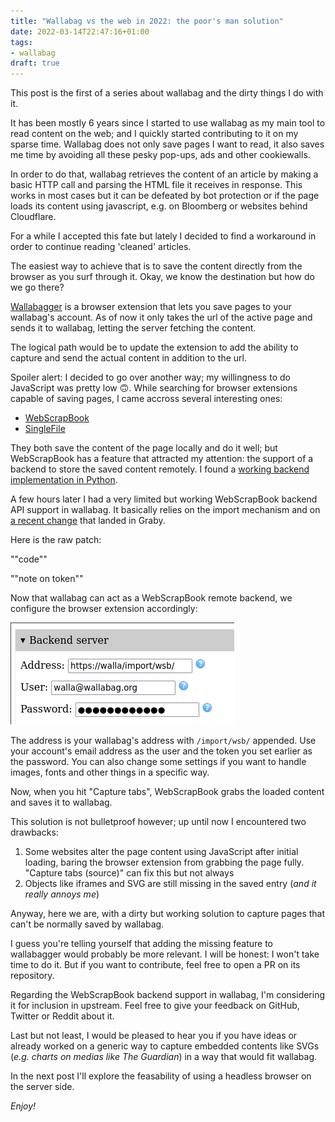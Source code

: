 ```yaml
---
title: "Wallabag vs the web in 2022: the poor's man solution"
date: 2022-03-14T22:47:16+01:00
tags:
- wallabag
draft: true
---
```


This post is the first of a series about wallabag and the dirty things I do
with it.

It has been mostly 6 years since I started to use wallabag as my main tool to
read content on the web; and I quickly started contributing to it on my sparse
time. Wallabag does not only save pages I want to read, it also saves me time
by avoiding all these pesky pop-ups, ads and other cookiewalls.

In order to do that, wallabag retrieves the content of an article by making a
basic HTTP call and parsing the HTML file it receives in response. This works
in most cases but it can be defeated by bot protection or if the page loads its
content using javascript, e.g. on Bloomberg or websites behind Cloudflare.

For a while I accepted this fate but lately I decided to find a workaround in
order to continue reading 'cleaned' articles.

The easiest way to achieve that is to save the content directly from the browser
as you surf through it. Okay, we know the destination but how do we go there?

[Wallabagger][:wallabagger] is a browser extension that lets you save pages to
your wallabag's account. As of now it only takes the url of the active page and
sends it to wallabag, letting the server fetching the content.

The logical path would be to update the extension to add the ability to capture
and send the actual content in addition to the url.

Spoiler alert: I decided to go over another way; my willingness to do
JavaScript was pretty low 🙃. While searching for browser extensions capable of
saving pages, I came accross several interesting ones:

* [WebScrapBook][:webscrapbook]
* [SingleFile][:singlefile]

They both save the content of the page locally and do it well; but WebScrapBook
has a feature that attracted my attention: the support of a backend to store
the saved content remotely. I found a [working backend implementation in Python][:pywebscrapbook].

A few hours later I had a very limited but working WebScrapBook backend API
support in wallabag. It basically relies on the import mechanism and
on [a recent change][:graby] that landed in Graby.

Here is the raw patch:

""code""

""note on token""

Now that wallabag can act as a WebScrapBook remote backend, we configure the
browser extension accordingly:

![screenshot](screenshot.png)

The address is your wallabag's address with `/import/wsb/` appended. Use your
account's email address as the user and the token you set earlier as the
password. You can also change some settings if you want to handle images, fonts
and other things in a specific way.

Now, when you hit "Capture tabs", WebScrapBook grabs the loaded content and
saves it to wallabag.

This solution is not bulletproof however; up until now I encountered two
drawbacks:

1. Some websites alter the page content using JavaScript after initial loading,
   baring the browser extension from grabbing the page fully. "Capture tabs
   (source)" can fix this but not always
2. Objects like iframes and SVG are still missing in the saved entry (_and it
   really annoys me_)

Anyway, here we are, with a dirty but working solution to capture pages that
can't be normally saved by wallabag.

I guess you're telling yourself that adding the missing feature to wallabagger
would probably be more relevant. I will be honest: I won't take time to do it.
But if you want to contribute, feel free to open a PR on its repository.

Regarding the WebScrapBook backend support in wallabag, I'm considering it for
inclusion in upstream. Feel free to give your feedback on GitHub, Twitter or
Reddit about it.

Last but not least, I would be pleased to hear you if you have ideas or already
worked on a generic way to capture embedded contents like SVGs (_e.g. charts on
medias like The Guardian_) in a way that would fit wallabag.

In the next post I'll explore the feasability of using a headless browser on
the server side.

_Enjoy!_

[:wallabagger]: https://github.com/wallabag/wallabagger
[:webscrapbook]: https://github.com/danny0838/webscrapbook
[:singlefile]: https://github.com/gildas-lormeau/SingleFile
[:pywebscrapbook]: https://github.com/danny0838/PyWebScrapBook
[:graby]: https://github.com/j0k3r/graby/pull/274
